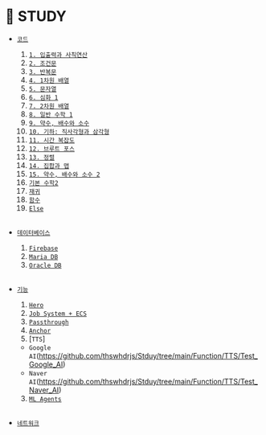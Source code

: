 # 🐜 STUDY

  - [`코드`](https://github.com/thswhdrjs/Stduy/tree/main/Code/Assets/Scripts)
    1. [`1. 입출력과 사칙연산`](https://github.com/thswhdrjs/Stduy/tree/main/Code/Assets/Scripts/1_%EC%9E%85%EC%B6%9C%EB%A0%A5%EA%B3%BC%20%EC%82%AC%EC%B9%99%EC%97%B0%EC%82%B0)
    2. [`2. 조건문`](https://github.com/thswhdrjs/Stduy/tree/main/Code/Assets/Scripts/2_%EC%A1%B0%EA%B1%B4%EB%AC%B8)
    3. [`3. 반복문`](https://github.com/thswhdrjs/Stduy/tree/main/Code/Assets/Scripts/3_%EB%B0%98%EB%B3%B5%EB%AC%B8)
    4. [`4. 1차원 배열`](https://github.com/thswhdrjs/Stduy/tree/main/Code/Assets/Scripts/4_1%EC%B0%A8%EC%9B%90%20%EB%B0%B0%EC%97%B4)
    5. [`5. 문자열`](https://github.com/thswhdrjs/Stduy/tree/main/Code/Assets/Scripts/5_%EB%AC%B8%EC%9E%90%EC%97%B4)
    6. [`6. 심화 1`](https://github.com/thswhdrjs/Stduy/tree/main/Code/Assets/Scripts/6_%EC%8B%AC%ED%99%94%201)
    7. [`7. 2차원 배열`]()
    8. [`8. 일반 수학 1`](https://github.com/thswhdrjs/Stduy/tree/main/Code/Assets/Scripts/8_%EC%9D%BC%EB%B0%98%20%EC%88%98%ED%95%99%201)
    9. [`9. 약수, 배수와 소수`]()
    10. [`10. 기하: 직사각형과 삼각형`]()
    11. [`11. 시간 복잡도`]()
    12. [`12. 브루트 포스`](https://github.com/thswhdrjs/Stduy/tree/main/Code/Assets/Scripts/12_%EB%B8%8C%EB%A3%A8%ED%8A%B8%20%ED%8F%AC%EC%8A%A4)
    13. [`13. 정렬`](https://github.com/thswhdrjs/Stduy/tree/main/Code/Assets/Scripts/13_%EC%A0%95%EB%A0%AC)
    12. [`14. 집합과 맵`]()
    12. [`15. 약수, 배수와 소수 2`]()
    13. [`기본 수학2`](https://github.com/thswhdrjs/Stduy/tree/main/Code/Assets/Scripts/%EA%B8%B0%EB%B3%B8%20%EC%88%98%ED%95%99%202)
    13. [`재귀`](https://github.com/thswhdrjs/Stduy/tree/main/Code/Assets/Scripts/%EC%9E%AC%EA%B7%80)
    13. [`함수`](https://github.com/thswhdrjs/Stduy/tree/main/Code/Assets/Scripts/%ED%95%A8%EC%88%98)
    13. [`Else`](https://github.com/thswhdrjs/Stduy/tree/main/Code/Assets/Scripts/Else)

    <br>


  - [`데이터베이스`](https://github.com/thswhdrjs/Stduy/tree/main/DB)
    1. [`Firebase`](https://github.com/thswhdrjs/Stduy/tree/main/DB/Firebase)
    2. [`Maria DB`](https://github.com/thswhdrjs/Stduy/tree/main/DB/MriaDB)
    3. [`Oracle DB`](https://github.com/thswhdrjs/Stduy/tree/main/DB/OracleDB)

    <br>


  - [`기능`](https://github.com/thswhdrjs/Stduy/tree/main/Function)
    1. [`Hero`](https://github.com/thswhdrjs/Stduy/tree/main/Function/Hero)
    2. [`Job System + ECS`](https://github.com/thswhdrjs/Stduy/tree/main/Function/JobSystem_2021.3.6f1_URP)
    3. [`Passthrough`](https://github.com/thswhdrjs/Stduy/tree/main/Function/PassThrough)
    3. [`Anchor`](https://github.com/thswhdrjs/Stduy/tree/main/Function/SharedSpatialTest)
    3. [`TTS`]
      - `Google AI`(https://github.com/thswhdrjs/Stduy/tree/main/Function/TTS/Test_Google_AI)
      - `Naver AI`(https://github.com/thswhdrjs/Stduy/tree/main/Function/TTS/Test_Naver_AI)
    3. [`ML Agents`](https://github.com/thswhdrjs/Stduy/tree/main/Function/ml-agents-main)

    <br>


  - [`네트워크`](https://github.com/thswhdrjs/Stduy/tree/main/Network)